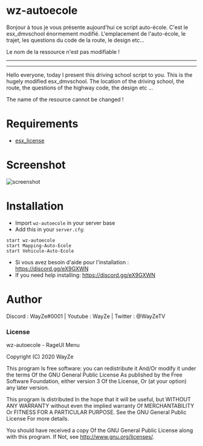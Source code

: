 # wz-autoecole

Bonjour à tous je vous présente aujourd'hui ce script auto-école. C'est le esx_dmvschool énormement modifié. L'emplacement de l'auto-école, le trajet, les questions du code de la route, le design etc...

Le nom de la ressource n'est pas modifiable !

-----------------------------------------------------
-----------------------------------------------------

Hello everyone, today I present this driving school script to you. This is the hugely modified esx_dmvschool. The location of the driving school, the route, the questions of the highway code, the design etc ...

The name of the resource cannot be changed !

# Requirements

- [esx_license](https://github.com/gregos1810/esx_license) 

# Screenshot

![screenshot](https://media.discordapp.net/attachments/723280320450920480/748214012390539437/unknown.png?width=903&height=684)

# Installation
- Import `wz-autoecole` in your server base
- Add this in your `server.cfg`:

```
start wz-autoecole
start Mapping-Auto-Ecole
start Vehicule-Auto-Ecole
```
- Si vous avez besoin d'aide pour l'installation : https://discord.gg/eX9GXWN
- If you need help installing: https://discord.gg/eX9GXWN

# Author 
Discord : WayZe#0001 | Youtube : WayZe | Twitter : @WayZeTV

### License
wz-autoecole - RageUI Menu

Copyright (C) 2020 WayZe

This program Is free software: you can redistribute it And/Or modify it under the terms Of the GNU General Public License As published by the Free Software Foundation, either version 3 Of the License, Or (at your option) any later version.

This program Is distributed In the hope that it will be useful, but WITHOUT ANY WARRANTY without even the implied warranty Of MERCHANTABILITY Or FITNESS FOR A PARTICULAR PURPOSE. See the GNU General Public License For more details.

You should have received a copy Of the GNU General Public License along with this program. If Not, see http://www.gnu.org/licenses/.
